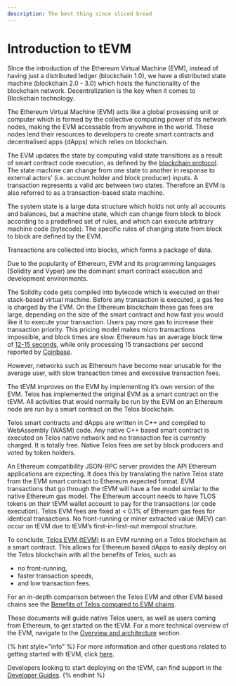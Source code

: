 ```yaml
---
description: The best thing since sliced bread
---
```


# Introduction to tEVM

SInce the introduction of the Ethereum Virtual Machine (EVM), instead of having just a distributed ledger (blockchain 1.0), we have a distributed state machine (blockchain 2.0 - 3.0) which hosts the functionality of the blockchain network. Decentralization is the key when it comes to Blockchain technology.&#x20;

The Ethereum Virtual Machine (EVM) acts like a global prosessing unit or computer which is formed by the collective computing power of its network nodes, making the EVM accessable from anywhere in the world. These nodes lend their resources to developers to create smart contracts and decentralised apps (dApps) which relies on blockchain.

The EVM updates the state by computing valid state transitions as a result of smart contract code execution, as defined by the [blockchain protocol](https://github.com/ethereumbook/ethereumbook/blob/develop/13evm.asciidoc). The state machine can change from one state to another in response to external actors’ (i.e. account holder and block producer) inputs. A transaction represents a valid arc between two states. Therefore an EVM is also referred to as a transaction-based state machine.

The system state is a large data structure which holds not only all accounts and balances, but a machine state, which can change from block to block according to a predefined set of rules, and which can execute arbitrary machine code (bytecode). The specific rules of changing state from block to block are defined by the EVM.

Transactions are collected into blocks, which forms a package of data.

Due to the popularity of Ethereum, EVM and its programming languages (Solidity and Vyper) are the dominant smart contract execution and development environments.&#x20;

The Solidity code gets compiled into bytecode which is executed on their stack-based virtual machine. Before any transaction is executed, a gas fee is charged by the EVM. On the Ethereum blockchain these gas fees are large, depending on the size of the smart contract and how fast you would like it to execute your transaction. Users pay more gas to increase their transaction priority. This pricing model makes micro transactions impossible, and block times are slow. Ethereum has an average block time of [12-15 seconds](https://ethereum.org/en/developers/docs/blocks/#:\~:text=In%20Ethereum%2C%20the%20average%20block,is%20evaluated%20after%20each%20block), while only processing 15 transactions per second reported by [Coinbase](https://ca.finance.yahoo.com/news/ethereum-100-000-transactions-per-183200856.html#:\~:text=Too%20few%20transactions%20per%20second,times%20and%20high%20gas%20fees).

However, networks such as Ethereum have become near unusable for the average user, with slow transaction times and excessive transaction fees.

The tEVM improves on the EVM by implementing it’s own version of the EVM. Telos has implemented the original EVM as a smart contract on the tEVM. All activities that would normally be run by the EVM on an Ethereum node are run by a smart contract on the Telos blockchain.&#x20;

Telos smart contracts and dApps are written in C++ and compiled to WebAssembly (WASM) code. Any native C++ based smart contract is executed on Telos native network and no transaction fee is currently charged. It is totally free. Native Telos fees are set by block producers and voted by token holders.

An Ethereum compatibility JSON-RPC server provides the API Ethereum applications are expecting. It does this by translating the native Telos state from the EVM smart contract to Ethereum expected format. EVM transactions that go through the tEVM will have a fee model similar to the native Ethereum gas model. The Ethereum account needs to have TLOS tokens on their tEVM wallet account to pay for the transactions (or code execution). Telos EVM fees are fixed at < 0.1% of Ethereum gas fees for identical transactions. No front-running or miner extracted value (MEV) can occur on tEVM due to tEVM’s first-in-first-out mempool structure.

To conclude, [Telos EVM (tEVM)](https://www.telos.net/evm) is an EVM running on a Telos blockchain as a smart contract. This allows for Ethereum based dApps to easily deploy on the Telos blockchain with all the benefits of Telos, such as

* no front-running,&#x20;
* faster transaction speeds,&#x20;
* and low transaction fees.&#x20;

For an in-depth comparison between the Telos EVM and other EVM based chains see the [Benefits of Telos compared to EVM chains](../about-ethereum-virtual-machine/comparing-telos-to-other-evm-chains.md).

These documents will guide native Telos users, as well as users coming from Ethereum, to get started on the tEVM. For a more technical overview of the EVM, navigate to the [Overview and architecture](../about-ethereum-virtual-machine/overview-and-architecture.md) section.&#x20;

{% hint style="info" %}
For more information and other questions related to getting started with tEVM, click [here](https://help.telos.net).

Developers looking to start deploying on the tEVM, can find support in the [Developer Guides](../../for-developers/developer-guides-telos-evm/).
{% endhint %}
